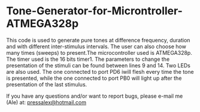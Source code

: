 # Tone-Generator-for-Microntroller-ATMEGA328p

This code is used to generate pure tones at difference frequency, duration and with different inter-stimulus intervals. The user can also choose how many times (sweeps) to present.The microcontroller used is ATMEGA328p. The timer used is the 16 bits timer1. The parameters to change the presentation of the stimuli can be found between lines 9 and 14. 
Two LEDs are also used. The one connected to port PD6 iwill flesh every time the tone is presented, while the one connected to port PB0 will light up after the presentation of the last stimulus.

If you have any questions and/or want to report bugs, please e-mail me (Ale) at: pressalex@hotmail.com
